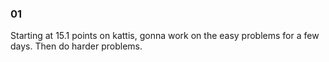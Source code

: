 ### 01

Starting at 15.1 points on kattis,
gonna work on the easy problems for
a few days. Then do harder problems. 
